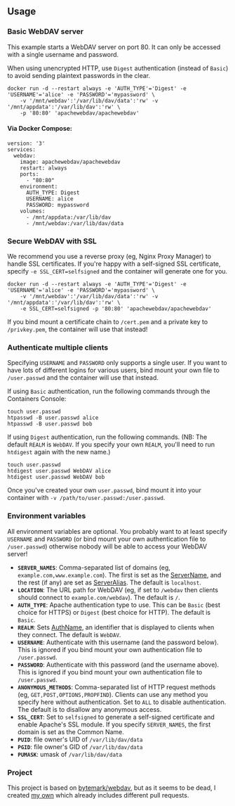 ## Usage

### Basic WebDAV server

This example starts a WebDAV server on port 80. It can only be accessed with a single username and password.

When using unencrypted HTTP, use `Digest` authentication (instead of `Basic`) to avoid sending plaintext passwords in the clear.

```
docker run -d --restart always -e 'AUTH_TYPE'='Digest' -e 'USERNAME'='alice' -e 'PASSWORD'='mypassword' \
    -v '/mnt/webdav':'/var/lib/dav/data':'rw' -v '/mnt/appdata':'/var/lib/dav':'rw' \
    -p '80:80' 'apachewebdav/apachewebdav'
```

#### Via Docker Compose:

```
version: '3'
services:
  webdav:
    image: apachewebdav/apachewebdav
    restart: always
    ports:
      - "80:80"
    environment:
      AUTH_TYPE: Digest
      USERNAME: alice
      PASSWORD: mypassword
    volumes:
      - /mnt/appdata:/var/lib/dav
      - /mnt/webdav:/var/lib/dav/data

```
### Secure WebDAV with SSL

We recommend you use a reverse proxy (eg, Nginx Proxy Manager) to handle SSL certificates. If you're happy with a self-signed SSL certificate, specify `-e SSL_CERT=selfsigned` and the container will generate one for you.

```
docker run -d --restart always -e 'AUTH_TYPE'='Digest' -e 'USERNAME'='alice' -e 'PASSWORD'='mypassword' \
    -v '/mnt/webdav':'/var/lib/dav/data':'rw' -v '/mnt/appdata':'/var/lib/dav':'rw' \
    -e SSL_CERT=selfsigned -p '80:80' 'apachewebdav/apachewebdav'
```

If you bind mount a certificate chain to `/cert.pem` and a private key to `/privkey.pem`, the container will use that instead!

### Authenticate multiple clients

Specifying `USERNAME` and `PASSWORD` only supports a single user. If you want to have lots of different logins for various users, bind mount your own file to `/user.passwd` and the container will use that instead.

If using `Basic` authentication, run the following commands through the Containers Console:

```
touch user.passwd
htpasswd -B user.passwd alice
htpasswd -B user.passwd bob

```

If using `Digest` authentication, run the following commands. (NB: The default `REALM` is `WebDAV`. If you specify your own `REALM`, you'll need to run `htdigest` again with the new name.)

```
touch user.passwd
htdigest user.passwd WebDAV alice
htdigest user.passwd WebDAV bob

```

Once you've created your own `user.passwd`, bind mount it into your container with `-v /path/to/user.passwd:/user.passwd`.

### Environment variables

All environment variables are optional. You probably want to at least specify `USERNAME` and `PASSWORD` (or bind mount your own authentication file to `/user.passwd`) otherwise nobody will be able to access your WebDAV server!

* **`SERVER_NAMES`**: Comma-separated list of domains (eg, `example.com,www.example.com`). The first is set as the [ServerName](https://httpd.apache.org/docs/current/mod/core.html#servername), and the rest (if any) are set as [ServerAlias](https://httpd.apache.org/docs/current/mod/core.html#serveralias). The default is `localhost`.
* **`LOCATION`**: The URL path for WebDAV (eg, if set to `/webdav` then clients should connect to `example.com/webdav`). The default is `/`.
* **`AUTH_TYPE`**: Apache authentication type to use. This can be `Basic` (best choice for HTTPS) or `Digest` (best choice for HTTP). The default is `Basic`.
* **`REALM`**: Sets [AuthName](https://httpd.apache.org/docs/current/mod/mod_authn_core.html#authname), an identifier that is displayed to clients when they connect. The default is `WebDAV`.
* **`USERNAME`**: Authenticate with this username (and the password below). This is ignored if you bind mount your own authentication file to `/user.passwd`.
* **`PASSWORD`**: Authenticate with this password (and the username above). This is ignored if you bind mount your own authentication file to `/user.passwd`.
* **`ANONYMOUS_METHODS`**: Comma-separated list of HTTP request methods (eg, `GET,POST,OPTIONS,PROPFIND`). Clients can use any method you specify here without authentication. Set to `ALL` to disable authentication. The default is to disallow any anonymous access.
* **`SSL_CERT`**: Set to `selfsigned` to generate a self-signed certificate and enable Apache's SSL module. If you specify `SERVER_NAMES`, the first domain is set as the Common Name.
* **`PUID`**: file owner's UID of `/var/lib/dav/data`
* **`PGID`**: file owner's GID of `/var/lib/dav/data`
* **`PUMASK`**: umask of `/var/lib/dav/data`

### Project
This project is based on [bytemark/webdav](https://github.com/BytemarkHosting/docker-webdav), but as it seems to be dead, I created [my own](https://github.com/mgutt/docker-apachewebdav) which already includes different pull requests.
